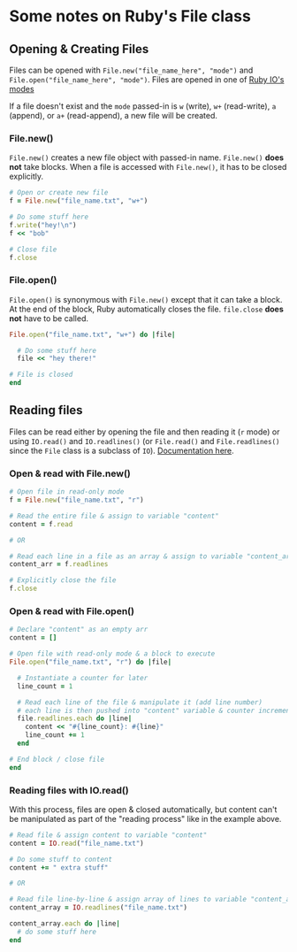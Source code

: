 # Some notes on Ruby's File class

## Opening & Creating Files
Files can be opened with `File.new("file_name_here", "mode")` and `File.open("file_name_here", "mode")`. Files are opened in one of [Ruby IO's modes](https://ruby-doc.org/core-2.5.0/IO.html#method-c-new-label-IO+Open+Mode)

If a file doesn't exist and the `mode` passed-in is `w` (write), `w+` (read-write), `a` (append), or `a+` (read-append), a new file will be created. 

### File.new()
`File.new()` creates a new file object with passed-in name. `File.new()` **does not** take blocks. When a file is accessed with `File.new()`, it has to be closed explicitly. 

```ruby
# Open or create new file
f = File.new("file_name.txt", "w+")

# Do some stuff here
f.write("hey!\n")
f << "bob"

# Close file
f.close
```

### File.open()
`File.open()` is synonymous with `File.new()` except that it can take a block. At the end of the block, Ruby automatically closes the file. `file.close` **does not** have to be called.

```ruby
File.open("file_name.txt", "w+") do |file|

  # Do some stuff here
  file << "hey there!"

# File is closed
end
```

## Reading files
Files can be read either by opening the file and then reading it (`r` mode) or using `IO.read()` and `IO.readlines()` (or `File.read()` and `File.readlines()` since the `File` class is a subclass of `IO`). [Documentation here](http://ruby-doc.org/core-2.5.0/IO.html#method-c-read).

### Open & read with File.new()
```ruby
# Open file in read-only mode
f = File.new("file_name.txt", "r")

# Read the entire file & assign to variable "content"
content = f.read

# OR

# Read each line in a file as an array & assign to variable "content_arr"
content_arr = f.readlines

# Explicitly close the file
f.close
```

### Open & read with File.open()
```ruby
# Declare "content" as an empty arr
content = []

# Open file with read-only mode & a block to execute
File.open("file_name.txt", "r") do |file|

  # Instantiate a counter for later
  line_count = 1

  # Read each line of the file & manipulate it (add line number)
  # each line is then pushed into "content" variable & counter incremented
  file.readlines.each do |line|
    content << "#{line_count}: #{line}"
    line_count += 1
  end

# End block / close file
end
```

### Reading files with IO.read()
With this process, files are open & closed automatically, but content can't be manipulated as part of the "reading process" like in the example above.

```ruby
# Read file & assign content to variable "content"
content = IO.read("file_name.txt")

# Do some stuff to content
content += " extra stuff"

# OR

# Read file line-by-line & assign array of lines to variable "content_array"
content_array = IO.readlines("file_name.txt")

content_array.each do |line|
  # do some stuff here
end
```
